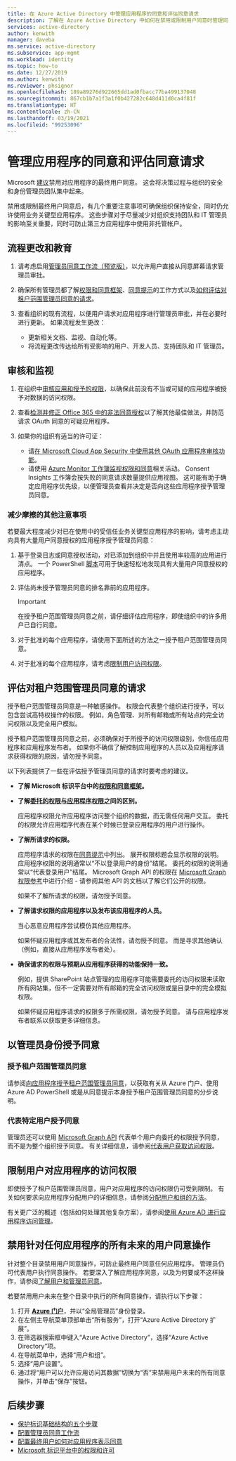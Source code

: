 ```yaml
---
title: 在 Azure Active Directory 中管理应用程序的同意和评估同意请求
description: 了解在 Azure Active Directory 中如何在禁用或限制用户同意时管理同意请求，以及如何评估对应用程序的租户范围管理员同意请求。
services: active-directory
author: kenwith
manager: daveba
ms.service: active-directory
ms.subservice: app-mgmt
ms.workload: identity
ms.topic: how-to
ms.date: 12/27/2019
ms.author: kenwith
ms.reviewer: phsignor
ms.openlocfilehash: 189a89276d922665dd1ad0fbacc77ba499137048
ms.sourcegitcommit: 867cb1b7a1f3a1f0b427282c648d411d0ca4f81f
ms.translationtype: HT
ms.contentlocale: zh-CN
ms.lasthandoff: 03/19/2021
ms.locfileid: "99253096"
---
```

# <a name="managing-consent-to-applications-and-evaluating-consent-requests"></a>管理应用程序的同意和评估同意请求

Microsoft [建议](../../security/fundamentals/steps-secure-identity.md#restrict-user-consent-operations)禁用对应用程序的最终用户同意。 这会将决策过程与组织的安全和身份管理员团队集中起来。

禁用或限制最终用户同意后，有几个重要注意事项可确保组织保持安全，同时仍允许使用业务关键型应用程序。 这些步骤对于尽量减少对组织支持团队和 IT 管理员的影响至关重要，同时可防止第三方应用程序中使用非托管帐户。

## <a name="process-changes-and-education"></a>流程更改和教育

 1. 请考虑启用[管理员同意工作流（预览版）](configure-admin-consent-workflow.md)，以允许用户直接从同意屏幕请求管理员审批。

 2. 确保所有管理员都了解[权限和同意框架](../develop/consent-framework.md)、[同意提示](../develop/application-consent-experience.md)的工作方式以及[如何评估对租户范围管理员同意的请求](#evaluating-a-request-for-tenant-wide-admin-consent)。
 3. 查看组织的现有流程，以便用户请求对应用程序进行管理员审批，并在必要时进行更新。 如果流程发生更改：
    * 更新相关文档、监视、自动化等。
    * 将流程更改传达给所有受影响的用户、开发人员、支持团队和 IT 管理员。

## <a name="auditing-and-monitoring"></a>审核和监视

1. 在组织中[审核应用和授予的权限](../../security/fundamentals/steps-secure-identity.md#audit-apps-and-consented-permissions)，以确保此前没有不当或可疑的应用程序被授予对数据的访问权限。

2. 查看[检测并修正 Office 365 中的非法同意授权](/microsoft-365/security/office-365-security/detect-and-remediate-illicit-consent-grants)以了解其他最佳做法，并防范请求 OAuth 同意的可疑应用程序。

3. 如果你的组织有适当的许可证：

    * 请[在 Microsoft Cloud App Security 中使用其他 OAuth 应用程序审核功能](/cloud-app-security/investigate-risky-oauth)。
    * 请使用 [Azure Monitor 工作簿监视权限和同意](../reports-monitoring/howto-use-azure-monitor-workbooks.md)相关活动。 Consent Insights 工作簿会按失败的同意请求数量提供应用视图。 这可能有助于确定应用程序优先级，以便管理员查看并决定是否向这些应用程序授予管理员同意。

### <a name="additional-considerations-for-reducing-friction"></a>减少摩擦的其他注意事项

若要最大程度减少对已在使用中的受信任业务关键型应用程序的影响，请考虑主动向具有大量用户同意授权的应用程序授予管理员同意：

1. 基于登录日志或同意授权活动，对已添加到组织中并且使用率较高的应用进行清点。 一个 PowerShell [脚本](https://gist.github.com/psignoret/41793f8c6211d2df5051d77ca3728c09)可用于快速轻松地发现具有大量用户同意授权的应用程序。

2. 评估尚未授予管理员同意的排名靠前的应用程序。

   > [!IMPORTANT]
   > 在授予租户范围管理员同意之前，请仔细评估应用程序，即使组织中的许多用户已自行同意。

3. 对于批准的每个应用程序，请使用下面所述的方法之一授予租户范围管理员同意。

4. 对于批准的每个应用程序，请考虑[限制用户访问权限](configure-user-consent.md)。

## <a name="evaluating-a-request-for-tenant-wide-admin-consent"></a>评估对租户范围管理员同意的请求

授予租户范围管理员同意是一种敏感操作。  权限会代表整个组织进行授予，可以包含尝试高特权操作的权限。 例如，角色管理、对所有邮箱或所有站点的完全访问权限以及完全用户模拟。

授予租户范围管理员同意之前，必须确保对于所授予的访问权限级别，你信任应用程序和应用程序发布者。 如果你不确信了解控制应用程序的人员以及应用程序请求获得权限的原因，请勿授予同意。

以下列表提供了一些在评估授予管理员同意的请求时要考虑的建议。

* **了解 Microsoft 标识平台中的[权限和同意框架](../develop/consent-framework.md)。**

* **了解[委托的权限与应用程序权限](../develop/v2-permissions-and-consent.md#permission-types)之间的区别。**

   应用程序权限允许应用程序访问整个组织的数据，而无需任何用户交互。 委托的权限允许应用程序代表在某个时候已登录应用程序的用户进行操作。

* **了解所请求的权限。**

   应用程序请求的权限在[同意提示](../develop/application-consent-experience.md)中列出。 展开权限标题会显示权限的说明。 应用程序权限的说明通常以“不以登录用户的身份”结尾。 委托的权限的说明通常以“代表登录用户”结尾。 Microsoft Graph API 的权限在 [Microsoft Graph 权限参考](/graph/permissions-reference)中进行介绍 - 请参阅其他 API 的文档以了解它们公开的权限。

   如果不了解所请求的权限，请勿授予同意。

* **了解请求权限的应用程序以及发布该应用程序的人员。**

   当心恶意应用程序尝试模仿其他应用程序。

   如果怀疑应用程序或其发布者的合法性，请勿授予同意。 而是寻求其他确认（例如，直接从应用程序发布者处）。

* **确保请求的权限与预期从应用程序获得的功能保持一致。**

   例如，提供 SharePoint 站点管理的应用程序可能需要委托的访问权限来读取所有网站集，但不一定需要对所有邮箱的完全访问权限或是目录中的完全模拟权限。

   如果怀疑应用程序请求的权限多于所需权限，请勿授予同意。 请与应用程序发布者联系以获取更多详细信息。

## <a name="granting-consent-as-an-administrator"></a>以管理员身份授予同意

### <a name="granting-tenant-wide-admin-consent"></a>授予租户范围管理员同意
请参阅[向应用程序授予租户范围管理员同意](grant-admin-consent.md)，以获取有关从 Azure 门户、使用 Azure AD PowerShell 或是从同意提示本身授予租户范围管理员同意的分步说明。

### <a name="granting-consent-on-behalf-of-a-specific-user"></a>代表特定用户授予同意
管理员还可以使用 [Microsoft Graph API](/graph/use-the-api) 代表单个用户向委托的权限授予同意，而不是为整个组织授予同意。 有关详细信息，请参阅[代表用户获取访问权限](/graph/auth-v2-user)。

## <a name="limiting-user-access-to-applications"></a>限制用户对应用程序的访问权限
即使授予了租户范围管理员同意，用户对应用程序的访问权限仍可受到限制。 有关如何要求向应用程序分配用户的详细信息，请参阅[分配用户和组的方法](./assign-user-or-group-access-portal.md)。

有关更广泛的概述（包括如何处理其他复杂方案），请参阅[使用 Azure AD 进行应用程序访问管理](what-is-access-management.md)。

## <a name="disable-all-future-user-consent-operations-to-any-application"></a>禁用针对任何应用程序的所有未来的用户同意操作
针对整个目录禁用用户同意操作，可防止最终用户同意任何应用程序。 管理员仍可代表用户执行同意操作。 若要深入了解应用程序同意，以及为何要或不这样操作，请参阅[了解用户和管理员同意](../develop/howto-convert-app-to-be-multi-tenant.md)。

若要禁用用户未来在整个目录中执行的所有同意操作，请执行以下步骤：
1.  打开 [**Azure 门户**](https://portal.azure.com/)，并以“全局管理员”身份登录。
2.  在左侧主导航菜单顶部单击“所有服务”，打开“Azure Active Directory 扩展”。
3.  在筛选器搜索框中键入“Azure Active Directory”，选择“Azure Active Directory”项。
4.  在导航菜单中，选择“用户和组”。
5.  选择“用户设置”。
6.  通过将“用户可以允许应用访问其数据”切换为“否”来禁用用户未来的所有同意操作，并单击“保存”按钮。

## <a name="next-steps"></a>后续步骤
* [保护标识基础结构的五个步骤](../../security/fundamentals/steps-secure-identity.md#before-you-begin-protect-privileged-accounts-with-mfa)
* [配置管理员同意工作流](configure-admin-consent-workflow.md)
* [配置最终用户如何对应用程序表示同意](configure-user-consent.md)
* [Microsoft 标识平台中的权限和许可](../develop/v2-permissions-and-consent.md)